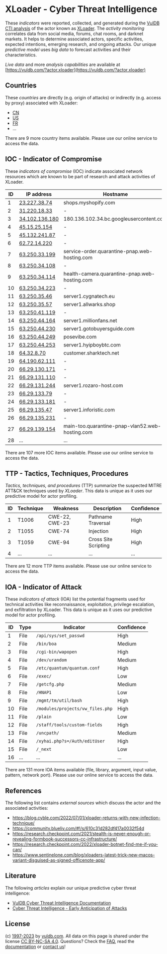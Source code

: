 # XLoader - Cyber Threat Intelligence

These _indicators_ were reported, collected, and generated during the [VulDB CTI analysis](https://vuldb.com/?kb.cti) of the actor known as [XLoader](https://vuldb.com/?actor.xloader). The _activity monitoring_ correlates data from social media, forums, chat rooms, and darknet markets. It helps to determine associated actors, specific activities, expected intentions, emerging research, and ongoing attacks. Our unique _predictive model_ uses _big data_ to forecast activities and their characteristics.

_Live data_ and more _analysis capabilities_ are available at [https://vuldb.com/?actor.xloader](https://vuldb.com/?actor.xloader)

## Countries

These _countries_ are directly (e.g. origin of attacks) or indirectly (e.g. access by proxy) associated with XLoader:

* [CN](https://vuldb.com/?country.cn)
* [US](https://vuldb.com/?country.us)
* [FR](https://vuldb.com/?country.fr)
* ...

There are 9 more country items available. Please use our online service to access the data.

## IOC - Indicator of Compromise

These _indicators of compromise_ (IOC) indicate associated network resources which are known to be part of research and attack activities of XLoader.

ID | IP address | Hostname | Campaign | Confidence
-- | ---------- | -------- | -------- | ----------
1 | [23.227.38.74](https://vuldb.com/?ip.23.227.38.74) | shops.myshopify.com | - | High
2 | [31.220.18.33](https://vuldb.com/?ip.31.220.18.33) | - | - | High
3 | [34.102.136.180](https://vuldb.com/?ip.34.102.136.180) | 180.136.102.34.bc.googleusercontent.com | - | Medium
4 | [45.15.25.154](https://vuldb.com/?ip.45.15.25.154) | - | - | High
5 | [45.132.241.87](https://vuldb.com/?ip.45.132.241.87) | - | - | High
6 | [62.72.14.220](https://vuldb.com/?ip.62.72.14.220) | - | - | High
7 | [63.250.33.199](https://vuldb.com/?ip.63.250.33.199) | service-order.quarantine-pnap.web-hosting.com | - | High
8 | [63.250.34.108](https://vuldb.com/?ip.63.250.34.108) | - | - | High
9 | [63.250.34.114](https://vuldb.com/?ip.63.250.34.114) | health-camera.quarantine-pnap.web-hosting.com | - | High
10 | [63.250.34.223](https://vuldb.com/?ip.63.250.34.223) | - | - | High
11 | [63.250.35.46](https://vuldb.com/?ip.63.250.35.46) | server1.cygnatech.eu | - | High
12 | [63.250.35.57](https://vuldb.com/?ip.63.250.35.57) | server1.allwarks.shop | - | High
13 | [63.250.41.119](https://vuldb.com/?ip.63.250.41.119) | - | - | High
14 | [63.250.44.164](https://vuldb.com/?ip.63.250.44.164) | server1.millionfans.net | - | High
15 | [63.250.44.230](https://vuldb.com/?ip.63.250.44.230) | server1.gotobuyersguide.com | - | High
16 | [63.250.44.249](https://vuldb.com/?ip.63.250.44.249) | posevibe.com | - | High
17 | [63.250.44.253](https://vuldb.com/?ip.63.250.44.253) | server1.hyipboybtc.com | - | High
18 | [64.32.8.70](https://vuldb.com/?ip.64.32.8.70) | customer.sharktech.net | - | High
19 | [64.190.62.111](https://vuldb.com/?ip.64.190.62.111) | - | - | High
20 | [66.29.130.171](https://vuldb.com/?ip.66.29.130.171) | - | - | High
21 | [66.29.131.110](https://vuldb.com/?ip.66.29.131.110) | - | - | High
22 | [66.29.131.244](https://vuldb.com/?ip.66.29.131.244) | server1.rozaro-host.com | - | High
23 | [66.29.133.79](https://vuldb.com/?ip.66.29.133.79) | - | - | High
24 | [66.29.133.181](https://vuldb.com/?ip.66.29.133.181) | - | - | High
25 | [66.29.135.47](https://vuldb.com/?ip.66.29.135.47) | server1.inforistic.com | - | High
26 | [66.29.135.231](https://vuldb.com/?ip.66.29.135.231) | - | - | High
27 | [66.29.139.154](https://vuldb.com/?ip.66.29.139.154) | main-too.quarantine-pnap-vlan52.web-hosting.com | - | High
28 | ... | ... | ... | ...

There are 107 more IOC items available. Please use our online service to access the data.

## TTP - Tactics, Techniques, Procedures

_Tactics, techniques, and procedures_ (TTP) summarize the suspected MITRE ATT&CK techniques used by _XLoader_. This data is unique as it uses our predictive model for actor profiling.

ID | Technique | Weakness | Description | Confidence
-- | --------- | -------- | ----------- | ----------
1 | T1006 | CWE-22, CWE-23 | Pathname Traversal | High
2 | T1055 | CWE-74 | Injection | High
3 | T1059 | CWE-94 | Cross Site Scripting | High
4 | ... | ... | ... | ...

There are 12 more TTP items available. Please use our online service to access the data.

## IOA - Indicator of Attack

These _indicators of attack_ (IOA) list the potential fragments used for technical activities like reconnaissance, exploitation, privilege escalation, and exfiltration by XLoader. This data is unique as it uses our predictive model for actor profiling.

ID | Type | Indicator | Confidence
-- | ---- | --------- | ----------
1 | File | `/api/sys/set_passwd` | High
2 | File | `/bin/boa` | Medium
3 | File | `/cgi-bin/wapopen` | High
4 | File | `/dev/urandom` | Medium
5 | File | `/etc/quantum/quantum.conf` | High
6 | File | `/exec/` | Low
7 | File | `/getcfg.php` | Medium
8 | File | `/HNAP1` | Low
9 | File | `/mgmt/tm/util/bash` | High
10 | File | `/modules/projects/vw_files.php` | High
11 | File | `/plain` | Low
12 | File | `/staff/tools/custom-fields` | High
13 | File | `/uncpath/` | Medium
14 | File | `/xyhai.php?s=/Auth/editUser` | High
15 | File | `/_next` | Low
16 | ... | ... | ...

There are 131 more IOA items available (file, library, argument, input value, pattern, network port). Please use our online service to access the data.

## References

The following list contains _external sources_ which discuss the actor and the associated activities:

* https://blog.cyble.com/2022/07/01/xloader-returns-with-new-infection-technique/
* https://community.blueliv.com/#!/s/610c31d282df417a0032f54d
* https://research.checkpoint.com/2021/stealth-is-never-enough-or-revealing-formbook-successors-cc-infrastructure/
* https://research.checkpoint.com/2022/xloader-botnet-find-me-if-you-can/
* https://www.sentinelone.com/blog/xloaders-latest-trick-new-macos-variant-disguised-as-signed-officenote-app/

## Literature

The following _articles_ explain our unique predictive cyber threat intelligence:

* [VulDB Cyber Threat Intelligence Documentation](https://vuldb.com/?kb.cti)
* [Cyber Threat Intelligence - Early Anticipation of Attacks](https://www.scip.ch/en/?labs.20201022)

## License

(c) [1997-2023](https://vuldb.com/?kb.changelog) by [vuldb.com](https://vuldb.com/?kb.about). All data on this page is shared under the license [CC BY-NC-SA 4.0](https://creativecommons.org/licenses/by-nc-sa/4.0/). Questions? Check the [FAQ](https://vuldb.com/?kb.faq), read the [documentation](https://vuldb.com/?kb) or [contact us](https://vuldb.com/?contact)!

